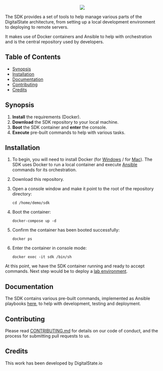 <p align="center"><a href="http://digitalstate.ca" target="_blank">
    <img src="https://avatars3.githubusercontent.com/u/12055994?s=200&v=4">
</a></p>

The SDK provides a set of tools to help manage various parts of the DigitalState architecture, from setting up a local development environment to deploying to remote servers.

It makes use of Docker containers and Ansible to help with orchestration and is the central repository used by developers.

## Table of Contents

- [Synopsis](#synopsis)
- [Installation](#installation)
- [Documentation](#documentation)
- [Contributing](#contributing)
- [Credits](#credits)

## Synopsis

1. **Install** the requirements (Docker).
2. **Download** the SDK repository to your local machine.
3. **Boot** the SDK container and **enter** the console.
4. **Execute** pre-built commands to help with various tasks.

## Installation

1. To begin, you will need to install Docker (for [Windows](https://www.docker.com/docker-windows) / for [Mac](https://docs.docker.com/docker-for-mac)). The SDK uses Docker to run a local container and execute [Ansible](https://www.ansible.com) commands for its orchestration.

2. Download this repository.

3. Open a console window and make it point to the root of the repository directory:

   ```
   cd /home/demo/sdk
   ```

4. Boot the container:

   ```
   docker-compose up -d
   ```

5. Confirm the container has been booted successfully:

   ```
   docker ps
   ```

6. Enter the container in console mode:

   ```
   docker exec -it sdk /bin/sh
   ```

At this point, we have the SDK container running and ready to accept commands. Next step would be to deploy a [lab environment](resource/orchestration/lab/index.md).

## Documentation

The SDK contains various pre-built commands, implemented as Ansible playbooks [here](resource/orchestration/index.md), to help with development, testing and deployment.

## Contributing

Please read [CONTRIBUTING.md](CONTRIBUTING.md) for details on our code of conduct, and the process for submitting pull requests to us.

## Credits

This work has been developed by DigitalState.io
